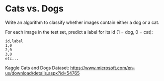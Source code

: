 # Cats vs. Dogs

Write an algorithm to classify whether images contain either a dog or a cat.

For each image in the test set, predict a label for its id (1 = dog, 0 = cat):
```
id,label
1,0
2,0
3,0
etc...
```

Kaggle Cats and Dogs Dataset: https://www.microsoft.com/en-us/download/details.aspx?id=54765